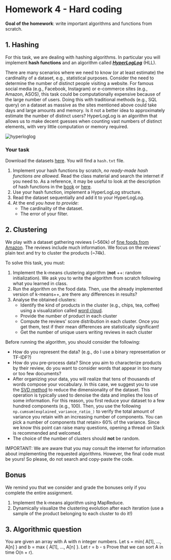 # Homework 4 - Hard coding

**Goal of the homework**: write important algorithms and functions from scratch.

## 1. Hashing

For this task, we are dealing with hashing algorithms. In particular you will implement **hash functions** and an algorithm called [***HyperLogLog***](https://medium.com/@raghavan99o/hyperloglog-algorithm-part-ii-the-loglog-algorithm-6cdf33132331) (HLL).

There are many scenarios where we need to know (or at least estimate) the cardinality of a dataset, e.g., statistical purposes.  Consider the need to determine the number of distinct people visiting a website. For famous social media (e.g., Facebook, Instagram) or e-commerce sites (e.g., Amazon, ASOS), this task could be computationally expensive because of the large number of users. Doing this with traditional methods (e.g., SQL query) on a dataset as massive as the sites mentioned above could take days and large amounts and memory. Is it not a better idea to approximately estimate the number of distinct users? HyperLogLog is an algorithm that allows us to make decent guesses when counting vast numbers of distinct elements, with very little computation or memory required.

![hyperloglog](https://miro.medium.com/max/1200/1*orUBtCkWhIbj2QnXiWuR6g.png)

### Your task
Download the datasets [here](https://drive.google.com/file/d/19SD2db0dH2A0QLJOmBHnkbqOX6SbERcY/view?usp=sharing). You will find a `hash.txt` file.

1. Implement your hash functions by scratch, *no ready-made hash functions are allowed*. Read the class material and search the internet if you need to. As a reference, it may be useful to look at the description of hash functions in the [book](http://www.mmds.org/) or [here](http://aris.me/contents/teaching/data-mining-ds-2020/resources/DPV-universal-hashing.pdf).
2. Use your hash function, implement a HyperLogLog structure. 
3. Read the dataset sequentially and add it to your HyperLogLog.
5. At the end *you have to provide*:
    - The cardinality of the dataset.
    - The error of your filter.


## 2. Clustering

We play with a dataset gathering reviews (~560k) of [fine foods from Amazon](https://www.kaggle.com/snap/amazon-fine-food-reviews). The reviews include much information. We focus on the reviews' plain text and try to cluster the products (~74k). 

To solve this task, you must:

1) Implement the k-means clustering algorithm (**not** ++: random initialization). We ask you to write the algorithm from scratch following what you learned in class. 
2) Run the algorithm on the food data. Then, use the already implemented version of k-means++, are there any differences in results?
3) Analyse the obtained clusters:
    - Identify the kind of products in the cluster (e.g., chips, tea, coffee) using a visualization called [word cloud](https://pypi.org/project/wordcloud/).
    - Provide the number of product in each cluster
    - Compute the reviews' score distribution in each cluster. Once you get them, test if their mean differences are statistically significant!
    - Get the number of unique users writing reviews in each cluster

Before running the algorithm, you should consider the following:
- How do you represent the data? (e.g., do I use a binary representation or TF-IDF?)
- How do you pre-process data? Since you aim to characterize products by their review, do you want to consider words that appear in too many or too few documents?
- After organizing your data, you will realize that tens of thousands of words compose your vocabulary. In this case, we suggest you to use the [SVD method](https://scikit-learn.org/stable/modules/generated/sklearn.decomposition.TruncatedSVD.html) to reduce the dimensionality of the dataset. This operation is typically used to denoise the data and implies the loss of some information. For this reason, you first reduce your dataset to a few hundred components (e.g., 100). Then, you use the following `np.cumsum(explained_variance_ratio_)` to verify the total amount of variance you retain with an increasing number of components. You can pick a number of components that retain> 60% of the variance. Since we know this point can raise many questions, opening a thread on Slack is recommended and welcomed.
- The choice of the number of clusters should **not** be random.

IMPORTANT: We are aware that you may consult the internet for information about implementing the requested algorithms. However, the final code must be yours! So please, do not search and copy-paste the code.

## Bonus

We remind you that we consider and grade the bonuses only if you complete the entire assignment. 

1) Implement the k-means algorithm using MapReduce.
2) Dynamically visualize the clustering evolution after each iteration (use a sample of the product belonging to each cluster to do it!)

## 3. Algorithmic question
You are given an array with A with n integer numbers.
Let s = min{ A[1], ..., A[n] } and b = max { A[1], ..., A[n] }.
Let r = b - s
Prove that we can sort A in time O(n + r).
